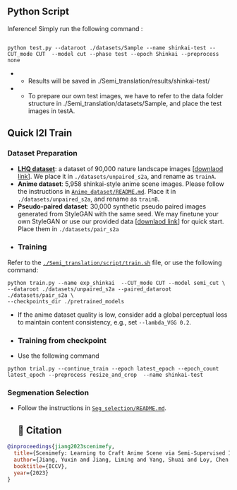 ## **Python Script**
Inference! Simply run the following command :
```cd Semi_translation

python test.py --dataroot ./datasets/Sample --name shinkai-test --CUT_mode CUT  --model cut --phase test --epoch Shinkai --preprocess none
```
- * Results will be saved in ./Semi_translation/results/shinkai-test/
- * To prepare our own test images, we have to refer to the data folder structure in ./Semi_translation/datasets/Sample, and place the test images in testA.

## **Quick I2I Train**
### **Dataset Preparation**
- **[LHQ dataset](https://github.com/universome/alis#lhq-dataset)**: a dataset of 90,000 nature landscape images [[downlaod link](https://disk.yandex.ru/d/HPEEntpLv8homg)]. We place it in `./datasets/unpaired_s2a`, and rename as `trainA`.
- **Anime dataset**: 5,958 shinkai-style anime scene images. Please follow the instructions in [`Anime_dataset/README.md`](Anime_dataset/README.md). Place it in `./datasets/unpaired_s2a`, and rename as `trainB`.
- **Pseudo-paired dataset**: 30,000 synthetic pseudo paired images generated from StyleGAN with the same seed. We may finetune your own StyleGAN or use our provided data [[downlaod link](https://entuedu-my.sharepoint.com/:u:/g/personal/c200203_e_ntu_edu_sg/EaZ-8U_3HbBKh9qq4AfJWmUByIuPwn_3GEDpPc84GXuU7w?e=gAs850)] for quick start. Place them in `./datasets/pair_s2a`
- ### Training
Refer to the [`./Semi_translation/script/train.sh`](./Semi_translation/script/train.sh) file, or use the following command:
  ```
  python train.py --name exp_shinkai  --CUT_mode CUT --model semi_cut \ 
  --dataroot ./datasets/unpaired_s2a --paired_dataroot ./datasets/pair_s2a \ 
  --checkpoints_dir ./pretrained_models 
  ```
  - If the anime dataset quality is low, consider add a global perceptual loss to maintain content consistency, e.g., set `--lambda_VGG 0.2`.

- ### Training from checkpoint
 -  Use the following command
   ```
   python trial.py --continue_train --epoch latest_epoch --epoch_count latest_epoch --preprocess resize_and_crop  --name shinkai-test
   ```
### Segmenation Selection
- Follow the instructions in [`Seg_selection/README.md`](Seg_selection/README.md).

  ## :love_you_gesture: Citation

```bibtex
@inproceedings{jiang2023scenimefy,
  title={Scenimefy: Learning to Craft Anime Scene via Semi-Supervised Image-to-Image Translation},
  author={Jiang, Yuxin and Jiang, Liming and Yang, Shuai and Loy, Chen Change},
  booktitle={ICCV},
  year={2023}
}
```
